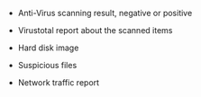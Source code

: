 * Anti-Virus scanning result, negative or positive

* Virustotal report about the scanned items

* Hard disk image

* Suspicious files

* Network traffic report
